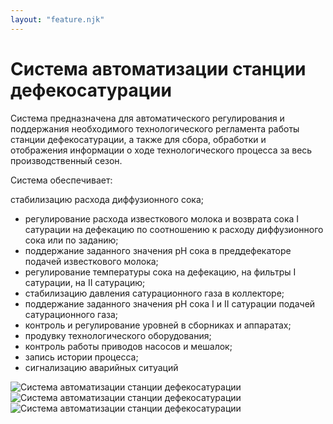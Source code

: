 ```yaml
---
layout: "feature.njk"
---
```

# Система автоматизации станции дефекосатурации

Система предназначена для автоматического регулирования и поддержания необходимого технологического регламента работы станции дефекосатурации, а также для сбора, обработки и отображения информации о ходе технологического процесса за весь производственный сезон.

Система обеспечивает:

стабилизацию расхода диффузионного сока;
- регулирование расхода известкового молока и возврата сока I сатурации на дефекацию по соотношению к расходу диффузионного сока или по заданию;
- поддержание заданного значения рН сока в преддефекаторе подачей известкового молока;
- регулирование температуры сока на дефекацию, на фильтры I сатурации, на II сатурацию;
- стабилизацию давления сатурационного газа в коллекторе;
- поддержание заданного значения рН сока I и II сатурации подачей сатурационного газа;
- контроль и регулирование уровней в сборниках и аппаратах;
- продувку технологического оборудования;
- контроль работы приводов насосов и мешалок;
- запись истории процесса;
- сигнализацию аварийных ситуаций

![Система автоматизации станции дефекосатурации](/img/features/sa/satur1.jpg)
![Система автоматизации станции дефекосатурации](/img/features/sa/satur2.jpg)
![Система автоматизации станции дефекосатурации](/img/features/sa/satur3.jpg)